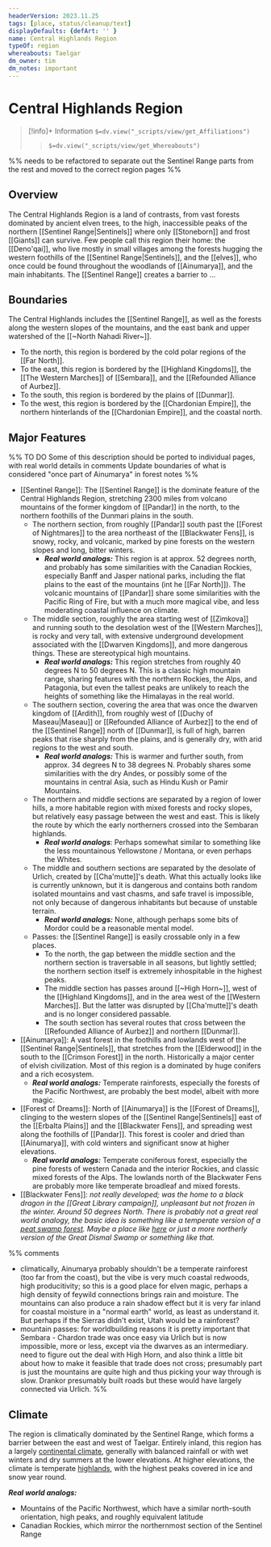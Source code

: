 ```yaml
---
headerVersion: 2023.11.25
tags: [place, status/cleanup/text]
displayDefaults: {defArt: '' }
name: Central Highlands Region
typeOf: region
whereabouts: Taelgar
dm_owner: tim
dm_notes: important
---
```

# Central Highlands Region
>[!info]+ Information
> `$=dv.view("_scripts/view/get_Affiliations")`
>> `$=dv.view("_scripts/view/get_Whereabouts")`

%% needs to be refactored to separate out the Sentinel Range parts from the rest and moved to the correct region pages %%

## Overview

The Central Highlands Region is a land of contrasts, from vast forests dominated by ancient elven trees, to the high, inaccessible peaks of the northern [[Sentinel Range|Sentinels]] where only [[Stoneborn]] and frost [[Giants]] can survive. Few people call this region their home: the [[Deno'qai]], who live mostly in small villages among the forests hugging the western foothills of the [[Sentinel Range|Sentinels]], and the [[elves]], who once could be found throughout the woodlands of [[Ainumarya]], and the main inhabitants. The [[Sentinel Range]] creates a barrier to ...
## Boundaries

The Central Highlands includes the [[Sentinel Range]], as well as the forests along the western slopes of the mountains, and the east bank and upper watershed of the [[~North Nahadi River~]].

- To the north, this region is bordered by the cold polar regions of the [[Far North]]. 
- To the east, this region is bordered by the [[Highland Kingdoms]], the [[The Western Marches]] of [[Sembara]], and the [[Refounded Alliance of Aurbez]]. 
- To the south, this region is bordered by the plains of [[Dunmar]]. 
- To the west, this region is bordered by the [[Chardonian Empire]], the northern hinterlands of the [[Chardonian Empire]], and the coastal north. 

## Major Features

%% TO DO
Some of this description should be ported to individual pages, with real world details in comments
Update boundaries of what is considered "once part of Ainumarya" in forest notes
%%

- [[Sentinel Range]]: The [[Sentinel Range]] is the dominate feature of the Central Highlands Region, stretching 2300 miles from volcano mountains of the former kingdom of [[Pandar]] in the north, to the northern foothills of the Dunmari plains in the south. 
	- The northern section, from roughly [[Pandar]] south past the [[Forest of Nightmares]] to the area northeast of the [[Blackwater Fens]], is snowy, rocky, and volcanic, marked by pine forests on the western slopes and long, bitter winters. 
		- ***Real world analogs:*** This region is at approx. 52 degrees north, and probably has some similarities with the Canadian Rockies, especially Banff and Jasper national parks, including the flat plains to the east of the mountains (int he [[Far North]]). The volcanic mountains of [[Pandar]] share some similarities with the Pacific Ring of Fire, but with a much more magical vibe, and less moderating coastal influence on climate. 
	- The middle section, roughly the area starting west of [[Zimkova]] and running south to the desolation west of the [[Western Marches]], is rocky and very tall, with extensive underground development associated with the [[Dwarven Kingdoms]], and more dangerous things. These are stereotypical high mountains. 
		- ***Real world analogs:*** This region stretches from roughly 40 degrees N to 50 degrees N. This is a classic high mountain range, sharing features with the northern Rockies, the Alps, and Patagonia, but even the tallest peaks are unlikely to reach the heights of something like the Himalayas in the real world. 
	- The southern section, covering the area that was once the dwarven kingdom of [[Ardith]], from roughly west of [[Duchy of Maseau|Maseau]] or [[Refounded Alliance of Aurbez]] to the end of the [[Sentinel Range]] north of [[Dunmar]], is full of high, barren peaks that rise sharply from the plains, and is generally dry, with arid regions to the west and south. 
		- ***Real world analogs:*** This is warmer and further south, from approx. 34 degrees N to 38 degrees N. Probably shares some similarities with the dry Andes, or possibly some of the mountains in central Asia, such as Hindu Kush or Pamir Mountains. 
	- The northern and middle sections are separated by a region of lower hills, a more habitable region with mixed forests and rocky slopes, but relatively easy passage between the west and east. This is likely the route by which the early northerners crossed into the Sembaran highlands. 
		- ***Real world analogs***: Perhaps somewhat similar to something like the less mountainous Yellowstone / Montana, or even perhaps the Whites. 
	- The middle and southern sections are separated by the desolate of Urlich, created by [[Cha'mutte]]'s death. What this actually looks like is currently unknown, but it is dangerous and contains both random isolated mountains and vast chasms, and safe travel is impossible, not only because of dangerous inhabitants but because of unstable terrain. 
		- ***Real world analogs:*** None, although perhaps some bits of Mordor could be a reasonable mental model. 
	- Passes: the [[Sentinel Range]] is easily crossable only in a few places. 
		- To the north, the gap between the middle section and the northern section is traversable in all seasons, but lightly settled; the northern section itself is extremely inhospitable in the highest peaks.
		- The middle section has passes around [[~High Horn~]], west of the [[Highland Kingdoms]], and in the area west of the [[Western Marches]]. But the latter was disrupted by [[Cha'mutte]]'s death and is no longer considered passable. 
		- The south section has several routes that cross between the [[Refounded Alliance of Aurbez]] and northern [[Dunmar]]. 
- [[Ainumarya]]: A vast forest in the foothills and lowlands west of the [[Sentinel Range|Sentinels]], that stretches from the [[Elderwood]] in the south to the [[Crimson Forest]] in the north. Historically a major center of elvish civilization. Most of this region is a dominated by huge conifers and a rich ecosystem. 
	- ***Real world analogs:*** Temperate rainforests, especially the forests of the Pacific Northwest, are probably the best model, albeit with more magic. 
- [[Forest of Dreams]]: North of [[Ainumarya]] is the [[Forest of Dreams]], clinging to the western slopes of the [[Sentinel Range|Sentinels]] east of the [[Erbalta Plains]] and the [[Blackwater Fens]], and spreading west along the foothills of [[Pandar]]. This forest is cooler and dried than [[Ainumarya]], with cold winters and significant snow at higher elevations. 
	- ***Real world analogs:*** Temperate coniferous forest, especially the pine forests of western Canada and the interior Rockies, and classic mixed forests of the Alps. The lowlands north of the Blackwater Fens are probably more like temperate broadleaf and mixed forests. 
- [[Blackwater Fens]]: *not really developed; was the home to a black dragon in the [[Great Library campaign]], unpleasant but not frozen in the winter. Around 50 degrees North. There is probably not a great real world analogy, the basic idea is something like a temperate version of a [peat swamp forest](https://en.wikipedia.org/wiki/Peat_swamp_forest). Maybe a place like [here](https://www.visitestonia.com/en/where-to-go/west-estonia/soomaa-national-park) or just a more northerly version of the Great Dismal Swamp or something like that.* 

%% comments
- climatically, Ainumarya probably shouldn't be a temperate rainforest (too far from the coast), but the vibe is very much coastal redwoods, high producitivity; so this is a good place for elven magic, perhaps a high density of feywild connections brings rain and moisture. The mountains can also produce a rain shadow effect but it is very far inland for coastal moisture in a "normal earth" world, as least as understand it. But perhaps if the Sierras didn't exist, Utah would be a rainforest?
- mountain passes: for worldbuilding reasons it is pretty important that Sembara - Chardon trade was once easy via Urlich but is now impossible, more or less, except via the dwarves as an intermediary. need to figure out the deal with High Horn, and also think a little bit about how to make it feasible that trade does not cross; presumably part is just the mountains are quite high and thus picking your way through is slow. Drankor presumably built roads but these would have largely connected via Urlich. 
%%

## Climate

The region is climatically dominated by the Sentinel Range, which forms a barrier between the east and west of Taelgar. Entirely inland, this region has a largely [continental climate](https://geodiode.com/climate/continental), generally with balanced rainfall or with wet winters and dry summers at the lower elevations. At higher elevations, the climate is temperate [highlands](https://geodiode.com/biomes/highlands), with the highest peaks covered in ice and snow year round.

***Real world analogs:***
- Mountains of the Pacific Northwest, which have a similar north-south orientation, high peaks, and roughly equivalent latitude
- Canadian Rockies, which mirror the northernmost section of the Sentinel Range